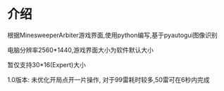 # 介绍  
根据MinesweeperArbiter游戏界面,使用python编写,基于pyautogui图像识别

电脑分辨率2560*1440,游戏界面大小为软件默认大小

暂仅支持30*16(Expert)大小


1.0版本: 未优化开局点开一片操作, 对于99雷耗时较多,50雷可在6秒内完成